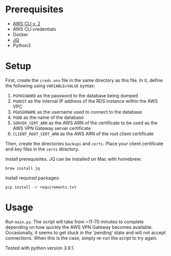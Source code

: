 # Prerequisites
- [AWS CLI v. 2](https://docs.aws.amazon.com/cli/latest/userguide/cli-chap-install.html)
- AWS CLI credentials
- Docker
- [JQ](https://stedolan.github.io/jq/) 
- Python3

# Setup

First, create the `creds.env` file in the same directory as this file. In it, define the following using
`VARIABLE=VALUE` syntax:

1. `PGPASSWORD` as the password to the database being dumped
2. `PGHOST` as the internal IP address of the RDS instance within the AWS VPC
3. `PGUSERNAME` as the username used to connect to the database
4. `PGDB` as the name of the database
5. `SERVER_CERT_ARN` as the AWS ARN of the certificate to be used as the AWS VPN Gateway server certificate
6. `CLIENT_ROOT_CERT_ARN` as the AWS ARN of the root client certificate

Then, create the directories `backups` and `certs`. Place your client certificate and key files in the `certs` 
directory.

Install prerequisites. JQ can be installed on Mac with homebrew:

`brew install jq`

Install required packages:

`pip install -r requirements.txt`

# Usage

Run `main.py`. The script will take from ~11-70 minutes to complete depending on how quickly the AWS VPN Gateway becomes
available. Occasionally, it seems to get stuck in the 'pending' state and will not accept connections. When this is the 
case, simply re-run the script to try again.

Tested with python version 3.9.1.